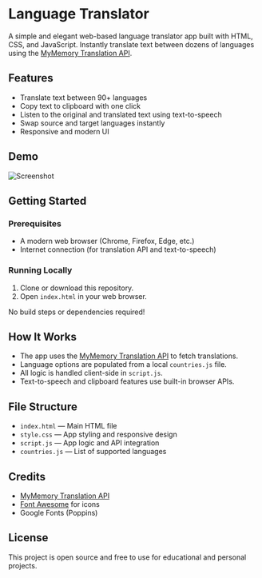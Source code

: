 # Language Translator

A simple and elegant web-based language translator app built with HTML, CSS, and JavaScript. Instantly translate text between dozens of languages using the [MyMemory Translation API](https://mymemory.translated.net/).

## Features

- Translate text between 90+ languages
- Copy text to clipboard with one click
- Listen to the original and translated text using text-to-speech
- Swap source and target languages instantly
- Responsive and modern UI

## Demo

![Screenshot](screenshot.png)

## Getting Started

### Prerequisites
- A modern web browser (Chrome, Firefox, Edge, etc.)
- Internet connection (for translation API and text-to-speech)

### Running Locally
1. Clone or download this repository.
2. Open `index.html` in your web browser.

No build steps or dependencies required!

## How It Works
- The app uses the [MyMemory Translation API](https://mymemory.translated.net/) to fetch translations.
- Language options are populated from a local `countries.js` file.
- All logic is handled client-side in `script.js`.
- Text-to-speech and clipboard features use built-in browser APIs.

## File Structure

- `index.html` — Main HTML file
- `style.css` — App styling and responsive design
- `script.js` — App logic and API integration
- `countries.js` — List of supported languages

## Credits
- [MyMemory Translation API](https://mymemory.translated.net/)
- [Font Awesome](https://fontawesome.com/) for icons
- Google Fonts (Poppins)

## License

This project is open source and free to use for educational and personal projects. 
